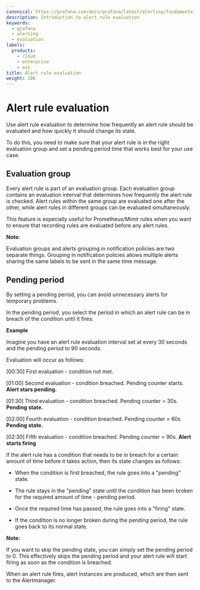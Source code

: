 ```yaml
---
canonical: https://grafana.com/docs/grafana/latest/alerting/fundamentals/alert-rules/rule-evaluation/
description: Introduction to alert rule evaluation
keywords:
  - grafana
  - alerting
  - evaluation
labels:
  products:
    - cloud
    - enterprise
    - oss
title: Alert rule evaluation
weight: 106
---
```


# Alert rule evaluation

Use alert rule evaluation to determine how frequently an alert rule should be evaluated and how quickly it should change its state.

To do this, you need to make sure that your alert rule is in the right evaluation group and set a pending period time that works best for your use case.

## Evaluation group

Every alert rule is part of an evaluation group. Each evaluation group contains an evaluation interval that determines how frequently the alert rule is checked. Alert rules within the same group are evaluated one after the other, while alert rules in different groups can be evaluated simultaneously.

This feature is especially useful for Prometheus/Mimir rules when you want to ensure that recording rules are evaluated before any alert rules.

**Note:**

Evaluation groups and alerts grouping in notification policies are two separate things. Grouping in notification policies allows multiple alerts sharing the same labels to be sent in the same time message.

## Pending period

By setting a pending period, you can avoid unnecessary alerts for temporary problems.

In the pending period, you select the period in which an alert rule can be in breach of the condition until it fires.

**Example**

Imagine you have an alert rule evaluation interval set at every 30 seconds and the pending period to 90 seconds.

Evaluation will occur as follows:

[00:30] First evaluation - condition not met.

[01:00] Second evaluation - condition breached.
Pending counter starts. **Alert stars pending.**

[01:30] Third evaluation - condition breached. Pending counter = 30s. **Pending state.**

[02:00] Fourth evaluation - condition breached. Pending counter = 60s **Pending state.**

[02:30] Fifth evaluation - condition breached. Pending counter = 90s. **Alert starts firing**

If the alert rule has a condition that needs to be in breach for a certain amount of time before it takes action, then its state changes as follows:

- When the condition is first breached, the rule goes into a "pending" state.

- The rule stays in the "pending" state until the condition has been broken for the required amount of time - pending period.

- Once the required time has passed, the rule goes into a "firing" state.

- If the condition is no longer broken during the pending period, the rule goes back to its normal state.

**Note:**

If you want to skip the pending state, you can simply set the pending period to 0. This effectively skips the pending period and your alert rule will start firing as soon as the condition is breached.

When an alert rule fires, alert instances are produced, which are then sent to the Alertmanager.
